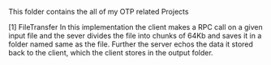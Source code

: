 This folder contains the all of my OTP related Projects


[1] FileTransfer
    In this implementation the client makes a RPC call on a given
    input file and the sever divides the file into chunks of 64Kb
    and saves it in a folder named same as the file. Further the
    server echos the data it stored back to the client, which the
    client stores in the output folder.
